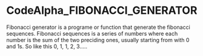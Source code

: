 # CodeAlpha_FIBONACCI_GENERATOR

Fibonacci generator is a programe or function that generate the fibonacci sequences.
Fibonacci sequences is a series of numbers where each number is the sum of the two preciding ones, usually starting from with 0 and 1s. So like this 0, 1, 1, 2, 3.....